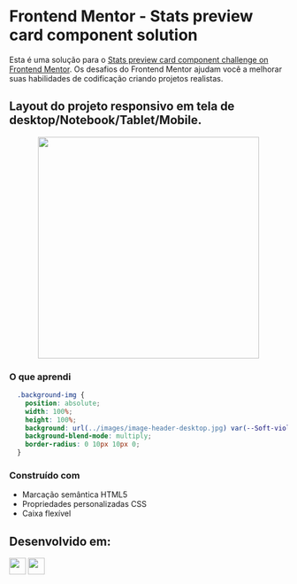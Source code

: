 # Frontend Mentor - Stats preview card component solution

Esta é uma solução para o [Stats preview card component challenge on Frontend Mentor](https://www.frontendmentor.io/challenges/stats-preview-card-component-8JqbgoU62). 
Os desafios do Frontend Mentor ajudam você a melhorar suas habilidades de codificação criando projetos realistas.

## Layout do projeto responsivo em tela de desktop/Notebook/Tablet/Mobile.

<div align="center">
  <img src="https://github.com/HumbertoFox/repository/assets/126817628/8373910f-2d79-4bbf-9ad9-7151c34543c9" width="400px"/>
</div>

### O que aprendi

```css
  .background-img {
    position: absolute;
    width: 100%;
    height: 100%;
    background: url(../images/image-header-desktop.jpg) var(--Soft-violet);
    background-blend-mode: multiply;
    border-radius: 0 10px 10px 0;
  }
```

### Construído com

- Marcação semântica HTML5
- Propriedades personalizadas CSS
- Caixa flexível
## Desenvolvido em:

<div>
  <img src="https://cdn.jsdelivr.net/gh/devicons/devicon/icons/html5/html5-original.svg" width="30px"/>
  <img src="https://cdn.jsdelivr.net/gh/devicons/devicon/icons/css3/css3-original.svg" width="30px"/>
</div>
